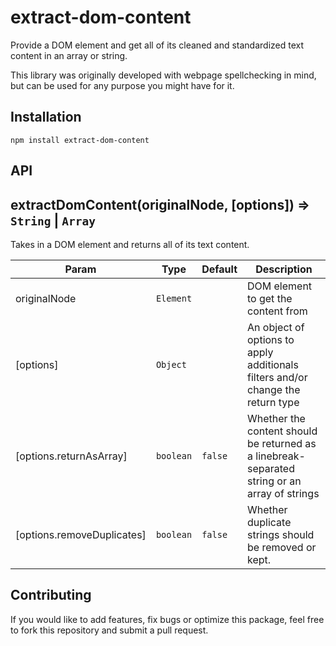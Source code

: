# extract-dom-content

Provide a DOM element and get all of its cleaned and standardized text content in an array or string.

This library was originally developed with webpage spellchecking in mind, but can be used for any purpose you might have for it.

## Installation

```
npm install extract-dom-content
```

## API

<a name="extractDomContent"></a>

## extractDomContent(originalNode, [options]) ⇒ <code>String</code> \| <code>Array</code>
Takes in a DOM element and returns all of its text content.

| Param | Type | Default | Description |
| --- | --- | --- | --- |
| originalNode | <code>Element</code> |  | DOM element to get the content from |
| [options] | <code>Object</code> |  | An object of options to apply additionals filters and/or change the return type |
| [options.returnAsArray] | <code>boolean</code> | <code>false</code> | Whether the content should be returned as a linebreak-separated string or an array of strings |
| [options.removeDuplicates] | <code>boolean</code> | <code>false</code> | Whether duplicate strings should be removed or kept. |

## Contributing

If you would like to add features, fix bugs or optimize this package, feel free to fork this repository and submit a pull request.
